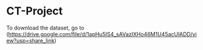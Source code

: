 # CT-Project
To download the dataset, go to (https://drive.google.com/file/d/1apHu5IS4_sAVazIXHo46M1U45acUlADD/view?usp=share_link)

